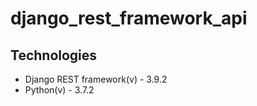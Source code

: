 # django_rest_framework_api

## Technologies
* Django REST framework(v) - 3.9.2
* Python(v) - 3.7.2
